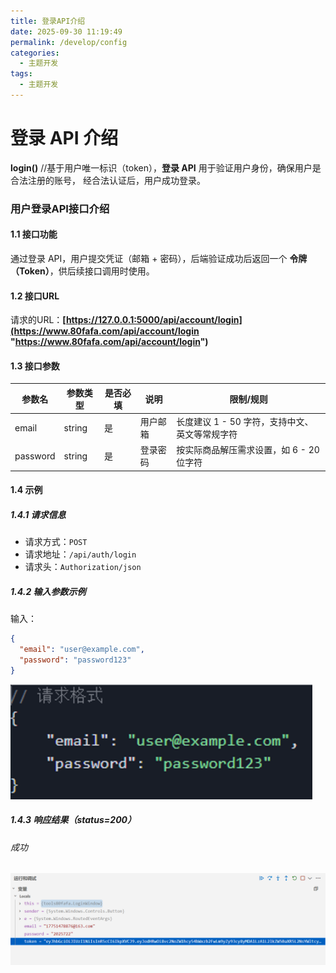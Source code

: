 ```yaml
---
title: 登录API介绍
date: 2025-09-30 11:19:49
permalink: /develop/config
categories:
  - 主题开发
tags:
  - 主题开发
---
```


# 登录 API 介绍

**login()**  //基于用户唯一标识（token），**登录 API** 用于验证用户身份，确保用户是合法注册的账号，  经合法认证后，用户成功登录。

### 用户登录API接口介绍

#### 1.1 接口功能

通过登录 API，用户提交凭证（邮箱 + 密码），后端验证成功后返回一个 **令牌（Token）**，供后续接口调用时使用。
#### 1.2 接口URL

请求的URL：**[https://127.0.0.1:5000/api/account/login](https://www.80fafa.com/api/account/login "https://www.80fafa.com/api/account/login")**
#### 1.3 接口参数

| 参数名      | 参数类型   | 是否必填 | 说明   | 限制/规则                       |
| -------- | ------ | ---- | ---- | --------------------------- |
| email    | string | 是    | 用户邮箱 | 长度建议 1 - 50 字符，支持中文、英文等常规字符 |
| password | string | 是    | 登录密码 | 按实际商品解压需求设置，如 6 - 20 位字符    |

#### 1.4  **示例**
##### 1.4.1   **请求信息** 

- 请求方式：`POST`
- 请求地址：`/api/auth/login`
- 请求头：`Authorization/json`
##### 1.4.2   **输入参数示例** 

输入：
```json
{
  "email": "user@example.com",
  "password": "password123"
}
```
![](assert/2025-09-30_162227%201.png)
##### 1.4.3  **响应结果**（status=200）

###### 成功

![](assert/tapd_32823805_base64_1759201098_361.png)
